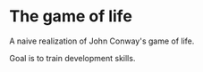 # The game of life

A naive realization of John Conway's game of life.  

Goal is to train development skills.
